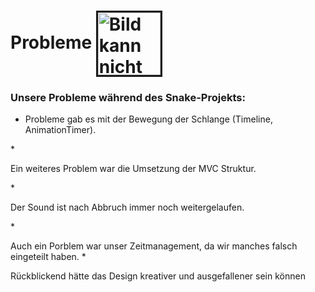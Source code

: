 <h1>Probleme
<img src="https://cdn-icons-png.flaticon.com/512/150/150409.png" height="100" width="100" alt="Bild kann nicht geladen werden." border="3" align="center"></h1>

<h3> Unsere Probleme während des Snake-Projekts:</h3>




* <p>Probleme gab es mit der Bewegung der Schlange (Timeline, AnimationTimer).   
</p> 
* <p>Ein weiteres Problem war die Umsetzung der MVC Struktur.</p>
* <p>Der Sound ist nach Abbruch immer noch weitergelaufen.</p> 
* <p>Auch ein Porblem war unser Zeitmanagement, da wir manches falsch eingeteilt haben.    
* <p>Rückblickend hätte das Design kreativer und ausgefallener sein können </p> 

